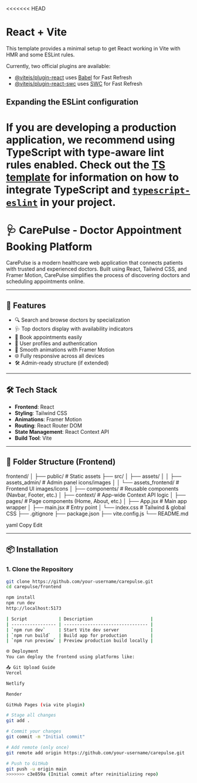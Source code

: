 <<<<<<< HEAD
# React + Vite

This template provides a minimal setup to get React working in Vite with HMR and some ESLint rules.

Currently, two official plugins are available:

- [@vitejs/plugin-react](https://github.com/vitejs/vite-plugin-react/blob/main/packages/plugin-react) uses [Babel](https://babeljs.io/) for Fast Refresh
- [@vitejs/plugin-react-swc](https://github.com/vitejs/vite-plugin-react/blob/main/packages/plugin-react-swc) uses [SWC](https://swc.rs/) for Fast Refresh

## Expanding the ESLint configuration

If you are developing a production application, we recommend using TypeScript with type-aware lint rules enabled. Check out the [TS template](https://github.com/vitejs/vite/tree/main/packages/create-vite/template-react-ts) for information on how to integrate TypeScript and [`typescript-eslint`](https://typescript-eslint.io) in your project.
=======
# 🩺 CarePulse - Doctor Appointment Booking Platform

CarePulse is a modern healthcare web application that connects patients with trusted and experienced doctors. Built using React, Tailwind CSS, and Framer Motion, CarePulse simplifies the process of discovering doctors and scheduling appointments online.

---

## 🚀 Features

- 🔍 Search and browse doctors by specialization
- 🩺 Top doctors display with availability indicators
- 📅 Book appointments easily
- 🧑 User profiles and authentication
- 🎨 Smooth animations with Framer Motion
- 🌐 Fully responsive across all devices
- 🛠 Admin-ready structure (if extended)

---

## 🛠️ Tech Stack

- **Frontend**: React
- **Styling**: Tailwind CSS
- **Animations**: Framer Motion
- **Routing**: React Router DOM
- **State Management**: React Context API
- **Build Tool**: Vite

---

## 📂 Folder Structure (Frontend)
frontend/
│
├── public/ # Static assets
├── src/
│ ├── assets/
│ │ ├── assets_admin/ # Admin panel icons/images
│ │ └── assets_frontend/ # Frontend UI images/icons
│ ├── components/ # Reusable components (Navbar, Footer, etc.)
│ ├── context/ # App-wide Context API logic
│ ├── pages/ # Page components (Home, About, etc.)
│ ├── App.jsx # Main app wrapper
│ ├── main.jsx # Entry point
│ └── index.css # Tailwind & global CSS
├── .gitignore
├── package.json
├── vite.config.js
└── README.md

yaml
Copy
Edit



---

## 📦 Installation

### 1. Clone the Repository

```bash
git clone https://github.com/your-username/carepulse.git
cd carepulse/frontend

npm install
npm run dev
http://localhost:5173

| Script            | Description                      |
| ----------------- | -------------------------------- |
| `npm run dev`     | Start Vite dev server            |
| `npm run build`   | Build app for production         |
| `npm run preview` | Preview production build locally |

🌐 Deployment
You can deploy the frontend using platforms like:

📤 Git Upload Guide
Vercel

Netlify

Render

GitHub Pages (via vite plugin)

# Stage all changes
git add .

# Commit your changes
git commit -m "Initial commit"

# Add remote (only once)
git remote add origin https://github.com/your-username/carepulse.git

# Push to GitHub
git push -u origin main
>>>>>>> c3e859a (Initial commit after reinitializing repo)
